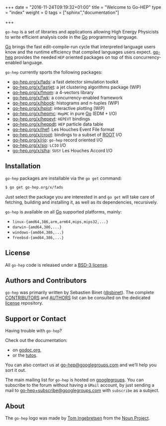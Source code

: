 +++
date = "2016-11-24T09:19:32+01:00"
title = "Welcome to Go-HEP"
type = "index"
weight = 0
tags = ["sphinx","documentation"]

+++

`go-hep` is a set of libraries and applications allowing High Energy Physicists to write efficient analysis code in the [Go](https://golang.org) programming language.


[Go](https://golang.org) brings the fast edit-compile-run cycle that interpreted language users know and the runtime efficiency that compiled languages users expect.
[go-hep](https://go-hep.org) provides the needed `HEP` oriented packages on top of this concurrency-enabled language.
 
`go-hep` currently sports the following packages:

- [go-hep.org/x/fads](https://go-hep.org/x/fads): a fast detector simulation toolkit
- [go-hep.org/x/fastjet](https://go-hep.org/x/fastjet): a jet clustering algorithms package (WIP)
- [go-hep.org/x/fmom](https://go-hep.org/x/fmom): a 4-vectors library
- [go-hep.org/x/fwk](https://go-hep.org/x/fwk): a concurrency-enabled framework
- [go-hep.org/x/hbook](https://go-hep.org/x/hbook): histograms and n-tuples (WIP)
- [go-hep.org/x/hplot](https://go-hep.org/x/hplot): interactive plotting (WIP)
- [go-hep.org/x/hepmc](https://go-hep.org/x/hepmc): `HepMC` in pure [Go](https://golang.org) (EDM + I/O)
- [go-hep.org/x/hepevt](https://go-hep.org/x/hepevt): `HEPEVT` bindings
- [go-hep.org/x/heppdt](https://go-hep.org/x/heppdt): `HEP` particle data table
- [go-hep.org/x/lhef](https://go-hep.org/x/lhef): Les Houches Event File format
- [go-hep.org/x/croot](https://go-hep.org/x/croot): bindings to a subset of [ROOT](https://root.cern.ch) I/O
- [go-hep.org/x/rio](https://go-hep.org/x/rio): `go-hep` record oriented I/O
- [go-hep.org/x/sio](https://go-hep.org/x/sio): `LCIO` I/O
- [go-hep.org/x/slha](https://go-hep.org/x/slha): `SUSY` Les Houches Accord I/O

## Installation

`go-hep` packages are installable via the `go get` command:

```sh
$ go get go-hep.org/x/fads
```

Just select the package you are interested in and `go get` will take care of fetching, building and installing it, as well as its dependencies, recursively.

`go-hep` is available on all [Go](https://golang.org) supported platforms, mainly:

- `linux-{amd64,386,arm,arm64,mips,mips32,...}`
- `darwin-{amd64,386,...}`
- `windows-{amd64,386,...}`
- `freebsd-{amd64,386,...}`

## License

All `go-hep` code is released under a [BSD-3 license](https://go-hep.org/license).

## Authors and Contributors

``go-hep`` was primarily written by Sebastien Binet ([@sbinet](https://github.com/sbinet)).
The complete [CONTRIBUTORS](https://github.com/go-hep/license/blob/master/CONTRIBUTORS) and [AUTHORS](https://github.com/go-hep/license/blob/master/AUTHORS) list can be consulted on the dedicated [license](https://github.com/go-hep/license) repository.

## Support or Contact

Having trouble with ``go-hep``?
 
Check out the documentation:

- on [godoc.org](https://godoc.org/?q=go-hep.org),
- or the [tutos](https://go-hep.org/tutos).

You can also contact us at [go-hep@googlegroups.com](mailto:go-hep@googlegroups.com) and we’ll help you sort it out.

The main mailing list for `go-hep` is hosted on [googlegroups](https://groups.google.com/forum/#!forum/go-hep).
You can subscribe to the forum without having a `GMail` account, by just sending a mail to [go-hep+subscribe@googlegroups.com](mailto:go-hep+subscribe@googlegroups.com?subject=subscribe) with `subscribe` as a subject.

## About

The `go-hep` logo was made by [Tom Ingebretsen](https://thenounproject.com/tomplusplus) from the [Noun Project](https://thenounproject.com).
